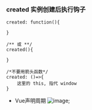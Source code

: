 ### created 实例创建后执行钩子
```
created: function(){

}

/** 或 **/
created(){

}

/*不要用箭头函数*/
created: ()=>{
    这里的 this, 指代 window
}
```

* Vue声明周期
![image](https://cn.vuejs.org/images/lifecycle.png);


